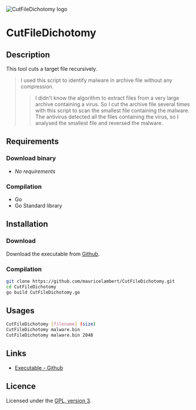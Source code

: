 ![CutFileDichotomy logo](https://mauricelambert.github.io/info/go/security/CutFileDichotomy_small.png "CutFileDichotomy logo")

# CutFileDichotomy

## Description

This tool cuts a target file recursively.

> I used this script to identify malware in archive file without any compression.
>> I didn't know the algorithm to extract files from a very large archive containing a virus. So I cut the archive file several times with this script to scan the smallest file containing the malware. The antivirus detected all the files containing the virus, so I analysed the smallest file and reversed the malware.

## Requirements

### Download binary

 - *No requirements*

### Compilation

 - Go
 - Go Standard library

## Installation

### Download

Download the executable from [Github](https://github.com/mauricelambert/CutFileDichotomy/releases/latest/).

### Compilation

```bash
git clone https://github.com/mauricelambert/CutFileDichotomy.git
cd CutFileDichotomy
go build CutFileDichotomy.go
```

## Usages

```bash
CutFileDichotomy [filename] (size)
CutFileDichotomy malware.bin
CutFileDichotomy malware.bin 2048
```

## Links

 - [Executable - Github](https://github.com/mauricelambert/MaliciousFileDetector/releases/latest/)

## Licence

Licensed under the [GPL, version 3](https://www.gnu.org/licenses/).
